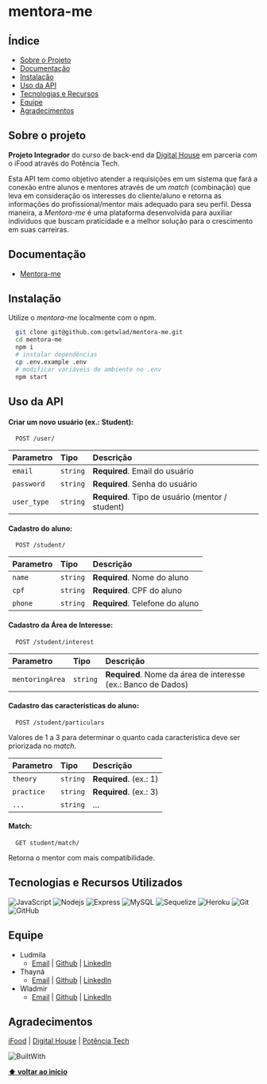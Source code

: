 # mentora-me

## Índice

- [Sobre o Projeto](#sobre-o-projeto)
- [Documentação](#documentação)
- [Instalação](#instalação)
- [Uso da API](#uso-da-api)
- [Tecnologias e Recursos](#tecnologias-e-recursos-utilizados)
- [Equipe](#equipe)
- [Agradecimentos](#agradecimentos)

## Sobre o projeto

**Projeto Integrador** do curso de back-end da [Digital House](https://www.digitalhouse.com/br) em parceria com o iFood através do Potência Tech.

Esta API tem como objetivo atender a requisições em um sistema que fará a conexão entre alunos e mentores através de um _match_ (combinação) que leva em consideração os interesses do cliente/aluno e retorna as informações do profissional/mentor mais adequado para seu perfil.
Dessa maneira, a _Mentora-me_ é uma plataforma desenvolvida para auxiliar indivíduos que buscam praticidade e a melhor solução para o crescimento em suas carreiras.

## Documentação

- [Mentora-me](https://mentora-me.herokuapp.com/documentation/)

## Instalação

Utilize o _mentora-me_ localmente com o npm.

```bash
  git clone git@github.com:getwlad/mentora-me.git
  cd mentora-me
  npm i
  # instalar dependências
  cp .env.example .env
  # modificar variáveis de ambiente no .env
  npm start
```

## Uso da API

#### Criar um novo usuário (ex.: Student):

```
  POST /user/
```

| Parametro   | Tipo     | Descrição                                        |
| :---------- | :------- | :----------------------------------------------- |
| `email`     | `string` | **Required**. Email do usuário                   |
| `password`  | `string` | **Required**. Senha do usuário                   |
| `user_type` | `string` | **Required**. Tipo de usuário (mentor / student) |

#### Cadastro do aluno:

```
  POST /student/
```

| Parametro | Tipo     | Descrição                       |
| :-------- | :------- | :------------------------------ |
| `name`    | `string` | **Required**. Nome do aluno     |
| `cpf`     | `string` | **Required**. CPF do aluno      |
| `phone`   | `string` | **Required**. Telefone do aluno |

#### Cadastro da Área de Interesse:

```
  POST /student/interest
```

| Parametro       | Tipo     | Descrição                                                     |
| :-------------- | :------- | :------------------------------------------------------------ |
| `mentoringArea` | `string` | **Required**. Nome da área de interesse (ex.: Banco de Dados) |

#### Cadastro das caracteristicas do aluno:

```
  POST /student/particulars
```

Valores de 1 a 3 para determinar o quanto cada característica deve ser priorizada no _match_.

| Parametro  | Tipo     | Descrição              |
| :--------- | :------- | :--------------------- |
| `theory`   | `string` | **Required**. (ex.: 1) |
| `practice` | `string` | **Required**. (ex.: 3) |
| `...`      | `string` | ...                    |

#### Match:

```
  GET student/match/
```

Retorna o mentor com mais compatibilidade.

## Tecnologias e Recursos Utilizados

![JavaScript](https://img.shields.io/badge/JavaScript-F7DF1E?style=for-the-badge&logo=javascript&logoColor=black)
![Nodejs](https://img.shields.io/badge/Node.js-43853D?style=for-the-badge&logo=node.js&logoColor=white)
![Express](https://img.shields.io/badge/express.js-%23404d59.svg?style=for-the-badge&logo=express&logoColor=%2361DAFB)
![MySQL](https://img.shields.io/badge/MySQL-00000F?style=for-the-badge&logo=mysql&logoColor=white)
![Sequelize](https://img.shields.io/badge/Sequelize-52B0E7?style=for-the-badge&logo=Sequelize&logoColor=white)
![Heroku](https://img.shields.io/badge/Heroku-430098?style=for-the-badge&logo=heroku&logoColor=white)
![Git](https://img.shields.io/badge/GIT-E44C30?style=for-the-badge&logo=git&logoColor=white)
![GitHub](https://img.shields.io/badge/GitHub-100000?style=for-the-badge&logo=github&logoColor=white)

## Equipe

- Ludmila
  - [Email](mailto:ghansth@gmail.com) | [Github](https://github.com/ludmila-chagas) | [LinkedIn](https://www.linkedin.com/in/thayna-rdg/)
- Thayná
  - [Email](mailto:thna.rdg@gmail.com) | [Github](https://github.com/thnardg) | [LinkedIn](https://www.linkedin.com/in/ludmila-chagas-273548187/)
- Wladmir
  - [Email](mailto:wladmcd@gmail.com) | [Github](https://github.com/getwlad) | [LinkedIn](https://www.linkedin.com/in/wladmir-rodrigues/)

## Agradecimentos

[iFood](https://institucional.ifood.com.br/?utm_source=site_ifood) | [Digital House](https://www.digitalhouse.com/br) | [Potência Tech](https://potenciatech.com.br/)

![BuiltWith](https://ForTheBadge.com/images/badges/built-with-love.svg)

**[⬆ voltar ao início](#índice)**
